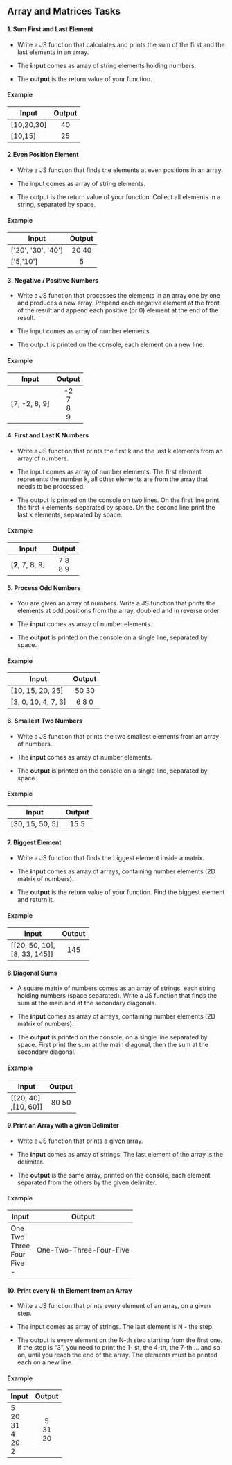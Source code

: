 ## Array and Matrices Tasks

#### 1. Sum First and Last Element 

* Write a JS function that calculates and prints the sum of the first and the last elements in an array.

* The <b>input</b> comes as array of string elements holding numbers.

* The <b>output</b> is the return value of your function.

#### Example 

| Input      | Output        |
| -----------|:-------------:|
| [10,20,30] | 40| 
| [10,15] | 25|

#### 2.Even Position Element

* Write a JS function that finds the elements at even positions in an array.

* The input comes as array of string elements.

* The output is the return value of your function. Collect all elements in a string, separated by space.

#### Example 

| Input      | Output        |
| -----------|:-------------:|
| ['20', '30', '40'] | 20 40 | 
| ['5,'10'] | 5|

#### 3. Negative / Positive Numbers

* Write a JS function that processes the elements in an array one by one and produces a new array. Prepend each
negative element at the front of the result and append each positive (or 0) element at the end of the result.

* The input comes as array of number elements.


* The output is printed on the console, each element on a new line.

#### Example 

| Input      | Output        |
| -----------|:-------------:|
| [7, -2, 8, 9] | -2<br>7<br>8<br>9 | 

#### 4. First and Last K Numbers

* Write a JS function that prints the first k and the last k elements from an array of numbers.

* The input comes as array of number elements. The first element represents the number k, all other elements are
from the array that needs to be processed.

* The output is printed on the console on two lines. On the first line print the first k elements, separated by space. On
the second line print the last k elements, separated by space.

#### Example 

| Input      | Output        |
| -----------|:-------------:|
| [<b>2</b>, 7, 8, 9] | 7 8 <br>8 9 |

#### 5. Process Odd Numbers 

* You are given an array of numbers. Write a JS function that prints the elements at odd positions from the array,
doubled and in reverse order.

* The <b>input</b> comes as array of number elements.

* The <b>output</b> is printed on the console on a single line, separated by space.

#### Example 

| Input      | Output        |
| -----------|:-------------:|
| [10, 15, 20, 25] | 50 30 |
| [3, 0, 10, 4, 7, 3] | 6 8 0 |

#### 6. Smallest Two Numbers

* Write a JS function that prints the two smallest elements from an array of numbers.

* The <b>input</b> comes as array of number elements.

* The <b>output</b> is printed on the console on a single line, separated by space.

#### Example 

| Input      | Output        |
| -----------|:-------------:|
| [30, 15, 50, 5] | 15 5 |    

#### 7. Biggest Element

* Write a JS function that finds the biggest element inside a matrix.

* The <b>input</b> comes as array of arrays, containing number elements (2D matrix of numbers).

* The <b>output</b> is the return value of your function. Find the biggest element and return it.

#### Example 

| Input      | Output        |
| -----------|:-------------:|
| [[20, 50, 10],<br>[8, 33, 145]] | 145 |   

#### 8.Diagonal Sums

* A square matrix of numbers comes as an array of strings, each string holding numbers (space separated). Write a JS
function that finds the sum at the main and at the secondary diagonals.

* The <b>input</b> comes as array of arrays, containing number elements (2D matrix of numbers).

* The <b>output</b> is printed on the console, on a single line separated by space. First print the sum at the main diagonal,
then the sum at the secondary diagonal.

#### Example 

| Input      | Output        |
| -----------|:-------------:|
| [[20, 40]<br>,[10, 60]] | 80 50 |

#### 9.Print an Array with a given Delimiter

* Write a JS function that prints a given array.

* The <b>input</b> comes as array of strings. The last element of the array is the delimiter.

* The <b>output</b> is the same array, printed on the console, each element separated from the others by the given
delimiter.

#### Example 

| Input      | Output        |
| -----------|:-------------:|
| One<br>Two<br>Three<br>Four<br>Five<br> - | One-Two-Three-Four-Five|

#### 10. Print every N-th Element from an Array

* Write a JS function that prints every element of an array, on a given step.

* The input comes as array of strings. The last element is N - the step.

* The output is every element on the N-th step starting from the first one. If the step is “3”, you need to print the 1-
st, the 4-th, the 7-th … and so on, until you reach the end of the array. The elements must be printed each on a new
line.

#### Example 

| Input      | Output        |
| -----------|:-------------:|
| 5<br>20<br>31<br>4<br>20<br>2 | 5<br>31<br>20|